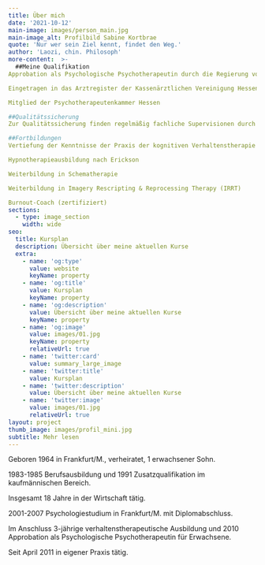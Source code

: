 ```yaml
---
title: Über mich
date: '2021-10-12'
main-image: images/person_main.jpg
main-image_alt: Profilbild Sabine Kortbrae
quote: 'Nur wer sein Ziel kennt, findet den Weg.'
author: 'Laozi, chin. Philosoph'
more-content:  >-
  ##Meine Qualifikation
Approbation als Psychologische Psychotherapeutin durch die Regierung von Hessen

Eingetragen in das Arztregister der Kassenärztlichen Vereinigung Hessen

Mitglied der Psychotherapeutenkammer Hessen

##Qualitätssicherung
Zur Qualitätssicherung finden regelmäßig fachliche Supervisionen durch erfahrene verhaltenstherapeutische Supervisoren statt. Außerdem regelmäßige Teilnahme an Fortbildungen sowie einer Intervisionsgruppe.

##Fortbildungen
Vertiefung der Kenntnisse der Praxis der kognitiven Verhaltenstherapie

Hypnotherapieausbildung nach Erickson

Weiterbildung in Schematherapie

Weiterbildung in Imagery Rescripting & Reprocessing Therapy (IRRT)

Burnout-Coach (zertifiziert)
sections:
  - type: image_section
    width: wide
seo:
  title: Kursplan
  description: Übersicht über meine aktuellen Kurse
  extra:
    - name: 'og:type'
      value: website
      keyName: property
    - name: 'og:title'
      value: Kursplan
      keyName: property
    - name: 'og:description'
      value: Übersicht über meine aktuellen Kurse
      keyName: property
    - name: 'og:image'
      value: images/01.jpg
      keyName: property
      relativeUrl: true
    - name: 'twitter:card'
      value: summary_large_image
    - name: 'twitter:title'
      value: Kursplan
    - name: 'twitter:description'
      value: Übersicht über meine aktuellen Kurse
    - name: 'twitter:image'
      value: images/01.jpg
      relativeUrl: true
layout: project
thumb_image: images/profil_mini.jpg
subtitle: Mehr lesen
---
```

Geboren 1964 in Frankfurt/M., verheiratet, 1 erwachsener Sohn.

1983-1985 Berufsausbildung und 1991 Zusatzqualifikation im kaufmännischen Bereich.

Insgesamt 18 Jahre in der Wirtschaft tätig.

2001-2007 Psychologiestudium in Frankfurt/M. mit Diplomabschluss.

Im Anschluss 3-jährige verhaltenstherapeutische Ausbildung und 2010 Approbation als Psychologische Psychotherapeutin für Erwachsene.

Seit April 2011 in eigener Praxis tätig.
